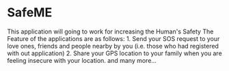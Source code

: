 # SafeME
This application will going to work for increasing the Human's Safety
   The Feature of the applications are as follows:
     1. Send your SOS request to your love ones, friends and people nearby by you (i.e. those who had registered with out application)
     2. Share your GPS location to your family when you are feeling insecure with your location.
     and many more...
     
    
    
 
